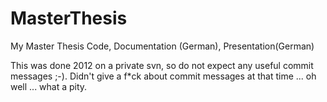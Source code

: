 MasterThesis
============

My Master Thesis Code, Documentation (German), Presentation(German)

This was done 2012 on a private svn, so do not expect any useful commit messages ;-).
Didn't give a f*ck about commit messages at that time ... oh well ... what a pity.
